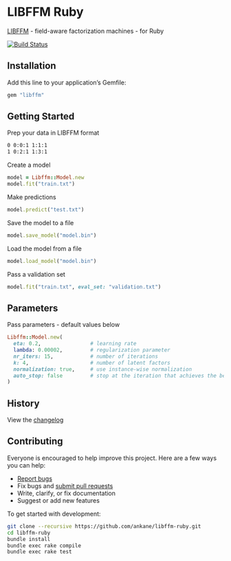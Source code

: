 # LIBFFM Ruby

[LIBFFM](https://github.com/ycjuan/libffm) - field-aware factorization machines - for Ruby

[![Build Status](https://github.com/ankane/libffm-ruby/workflows/build/badge.svg?branch=master)](https://github.com/ankane/libffm-ruby/actions)

## Installation

Add this line to your application’s Gemfile:

```ruby
gem "libffm"
```

## Getting Started

Prep your data in LIBFFM format

```txt
0 0:0:1 1:1:1
1 0:2:1 1:3:1
```

Create a model

```ruby
model = Libffm::Model.new
model.fit("train.txt")
```

Make predictions

```ruby
model.predict("test.txt")
```

Save the model to a file

```ruby
model.save_model("model.bin")
```

Load the model from a file

```ruby
model.load_model("model.bin")
```

Pass a validation set

```ruby
model.fit("train.txt", eval_set: "validation.txt")
```

## Parameters

Pass parameters - default values below

```ruby
Libffm::Model.new(
  eta: 0.2,                # learning rate
  lambda: 0.00002,         # regularization parameter
  nr_iters: 15,            # number of iterations
  k: 4,                    # number of latent factors
  normalization: true,     # use instance-wise normalization
  auto_stop: false         # stop at the iteration that achieves the best validation loss
)
```

## History

View the [changelog](https://github.com/ankane/libffm-ruby/blob/master/CHANGELOG.md)

## Contributing

Everyone is encouraged to help improve this project. Here are a few ways you can help:

- [Report bugs](https://github.com/ankane/libffm-ruby/issues)
- Fix bugs and [submit pull requests](https://github.com/ankane/libffm-ruby/pulls)
- Write, clarify, or fix documentation
- Suggest or add new features

To get started with development:

```sh
git clone --recursive https://github.com/ankane/libffm-ruby.git
cd libffm-ruby
bundle install
bundle exec rake compile
bundle exec rake test
```
